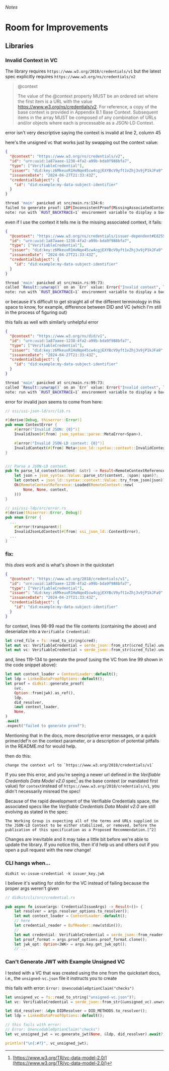 ###### Notes

# Room for Improvements

## Libraries

### Invalid Context in VC

The library requires `https://www.w3.org/2018/credentials/v1` but the latest
spec explicitly requires `https://www.w3.org/ns/credentials/v2`

> @context
>
> The value of the @context property MUST be an ordered set where the first item
> is a URL with the value https://www.w3.org/ns/credentials/v2. For reference, a
> copy of the base context is provided in Appendix B.1 Base Context. Subsequent
> items in the array MUST be composed of any combination of URLs and/or objects
> where each is processable as a JSON-LD Context.

error isn't very descriptive saying the context is invalid at line 2, column 45

here's the unsigned vc that works just by swapping out the context value:

```json
{
  "@context": "https://www.w3.org/ns/credentials/v2",
  "id": "urn:uuid:1a87aaee-1238-4fa2-a99b-bda9f988bfa7",
  "type": ["VerifiableCredential"],
  "issuer": "did:key:z6MkeuxR1HoNqe45cw4cgjEXYBcV9yft1vZhj3v9jP1kJFa9",
  "issuanceDate": "2024-04-27T21:33:43Z",
  "credentialSubject": {
    "id": "did:example:my-data-subject-identifier"
  }
}
```

```sh
thread 'main' panicked at src/main.rs:134:6:
failed to generate proof: LDP(InconsistentProof(MissingAssociatedContext("https://www.w3.org/ns/credentials/issuer-dependent#Ed25519Signature2018")))
note: run with `RUST_BACKTRACE=1` environment variable to display a backtrace
```

even if I use the context it tells me is the missing associated context, it
fails:

```json
{
  "@context": "https://www.w3.org/ns/credentials/issuer-dependent#Ed25519Signature2018",
  "id": "urn:uuid:1a87aaee-1238-4fa2-a99b-bda9f988bfa7",
  "type": ["VerifiableCredential"],
  "issuer": "did:key:z6MkeuxR1HoNqe45cw4cgjEXYBcV9yft1vZhj3v9jP1kJFa9",
  "issuanceDate": "2024-04-27T21:33:43Z",
  "credentialSubject": {
    "id": "did:example:my-data-subject-identifier"
  }
}
```

```sh
thread 'main' panicked at src/main.rs:99:73:
called `Result::unwrap()` on an `Err` value: Error("Invalid context", line: 2, column: 87)
note: run with `RUST_BACKTRACE=1` environment variable to display a backtrace
```

or because it's difficult to get straight all of the different terminology in
this space to know, for example, difference between DID and VC (which I'm still
in the process of figuring out)

this fails as well with similarly unhelpful error

```json
{
  "@context": "https://www.w3.org/ns/did/v1",
  "id": "urn:uuid:1a87aaee-1238-4fa2-a99b-bda9f988bfa7",
  "type": ["VerifiableCredential"],
  "issuer": "did:key:z6MkeuxR1HoNqe45cw4cgjEXYBcV9yft1vZhj3v9jP1kJFa9",
  "issuanceDate": "2024-04-27T21:33:43Z",
  "credentialSubject": {
    "id": "did:example:my-data-subject-identifier"
  }
}
```

```sh
thread 'main' panicked at src/main.rs:99:73:
called `Result::unwrap()` on an `Err` value: Error("Invalid context", line: 2, column: 44)
note: run with `RUST_BACKTRACE=1` environment variable to display a backtrace
```

error for invalid json seems to come from here:

```rust
// ssi/ssi-json-ld/src/lib.rs

#[derive(Debug, thiserror::Error)]
pub enum ContextError {
    #[error("Invalid JSON: {0}")]
    InvalidJson(#[from] json_syntax::parse::MetaError<Span>),

    #[error("Invalid JSON-LD context: {0}")]
    InvalidContext(#[from] Meta<json_ld::syntax::context::InvalidContext, Span>),
}


/// Parse a JSON-LD context.
pub fn parse_ld_context(content: &str) -> Result<RemoteContextReference, ContextError> {
    let json = json_syntax::Value::parse_str(content, |span| span)?;
    let context = json_ld::syntax::context::Value::try_from_json(json)?;
    Ok(RemoteContextReference::Loaded(RemoteContext::new(
        None, None, context,
    )))
}
```

```rust
// ssi/ssi-ldp/src/error.rs
#[derive(thiserror::Error, Debug)]
pub enum Error {
  ...
    #[error(transparent)]
    InvalidJsonLdContext(#[from] ssi_json_ld::ContextError),
  ...
}
```

### fix:

this _does_ work and is what's shown in the quickstart

```json
{
  "@context": "https://www.w3.org/2018/credentials/v1",
  "id": "urn:uuid:1a87aaee-1238-4fa2-a99b-bda9f988bfa7",
  "type": ["VerifiableCredential"],
  "issuer": "did:key:z6MkeuxR1HoNqe45cw4cgjEXYBcV9yft1vZhj3v9jP1kJFa9",
  "issuanceDate": "2024-04-27T21:33:43Z",
  "credentialSubject": {
    "id": "did:example:my-data-subject-identifier"
  }
}
```

for context, lines 98-99 read the file contents (containing the above) and
deserialize into a `Verifiable Credential`:

```rust
let cred_file = fs::read_to_string(cred);
let mut vc: VerifiableCredential = serde_json::from_str(&cred_file).unwrap();
let mut vc: VerifiableCredential = serde_json::from_str(&cred_file).unwrap();
```

and, lines 119-134 to generate the proof (using the VC from line 99 shown in the
code snippet above):

```rust
let mut context_loader = ContextLoader::default();
let ldp = LinkedDataProofOptions::default();
let proof = didkit::generate_proof(
    &vc,
    Option::from(jwk).as_ref(),
    ldp,
    did_resolver,
    &mut context_loader,
    None,
)
.await
.expect("failed to generate proof");
```

Mentioning that in the docs, more descriptive error messages, or a quick
primer/def'n on the context parameter, or a description of potential pitfalls in
the README.md for would help.

then do this:

    change the context url to `https://www.w3.org/2018/credentials/v1`

If you see this error, and you're seeing a newer url defined in the _Verifiable_
_Credentials Data Model v2.0_ spec[^1] as the base context (or mandated first
value) for `context`instead of `https://www.w3.org/2018/credentials/v1`, you
didn't necessarily misread the spec!

Because of the rapid development of the Verifiable Credentials space, the
associated specs like the _Verifiable Credentials Data Model v2.0_ are still
evolving as stated in the spec:

    The Working Group is expecting all of the terms and URLs supplied in the JSON-LD Context to be either stabilized, or removed, before the publication of this specification as a Proposed Recommendation.[^2]

Changes are inevitable and it may take a little bit before we're able to update
the library. If you notice this, then it'd help us and others out if you open a
pull request with the new change!

### CLI hangs when...

    didkit vc-issue-credential -k issuer_key.jwk

I believe it's waiting for stdin for the VC instead of failing because the
proper args weren't given

```rust
// didkit/cli/src/credential.rs

pub async fn issue(args: CredentialIssueArgs) -> Result<()> {
    let resolver = args.resolver_options.to_resolver();
    let mut context_loader = ContextLoader::default();
    // here
    let credential_reader = BufReader::new(stdin());
    //
    let mut credential: VerifiableCredential = serde_json::from_reader(credential_reader).unwrap();
    let proof_format = args.proof_options.proof_format.clone();
    let jwk_opt: Option<JWK> = args.key.get_jwk_opt();
    // ...
```

### Can't Generate JWT with Example Unsigned VC

I tested with a VC that was created using the one from the quickstart docs,
i.e., the `unsigned-vc.json` file it instructs you to create

this fails with error: `Error: UnencodableOptionClaim("checks")`

```rust
let unsigned_vc = fs::read_to_string("unsigned-vc.json")?;
let vc: VerifiableCredential = serde_json::from_str(&unsigned_vc).unwrap();

let did_resolver: &dyn DIDResolver = DID_METHODS.to_resolver();
let ldp = LinkedDataProofOptions::default();

// this fails with error:
// Error: UnencodableOptionClaim("checks")
let vc_unsigned_jwt = vc.generate_jwt(None, &ldp, did_resolver).await?;

println!("\n{:#?}", vc_unsigned_jwt);
```

[^1]:
    [https://www.w3.org/TR/vc-data-model-2.0/](https://www.w3.org/TR/vc-data-model-2.0/)

[^2]:
    [https://www.w3.org/TR/vc-data-model-2.0/#base-context](https://www.w3.org/TR/vc-data-model-2.0/#base-context)
